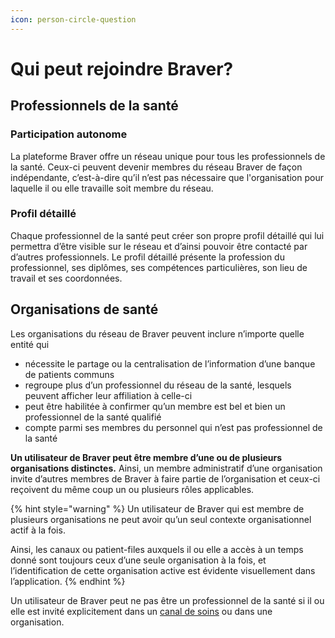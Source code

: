 ```yaml
---
icon: person-circle-question
---
```


# Qui peut rejoindre Braver?

## Professionnels de la santé

### Participation autonome

La plateforme Braver offre un réseau unique pour tous les professionnels de la santé. Ceux-ci peuvent devenir membres du réseau Braver de façon indépendante, c’est-à-dire qu’il n’est pas nécessaire que l'organisation pour laquelle il ou elle travaille soit membre du réseau.

### Profil détaillé

Chaque professionnel de la santé peut créer son propre profil détaillé qui lui permettra d’être visible sur le réseau et d’ainsi pouvoir être contacté par d’autres professionnels. Le profil détaillé présente la profession du professionnel, ses diplômes, ses compétences particulières, son lieu de travail et ses coordonnées.

## Organisations de santé

Les organisations du réseau de Braver peuvent inclure n’importe quelle entité qui

* nécessite le partage ou la centralisation de l’information d’une banque de patients communs
* regroupe plus d’un professionnel du réseau de la santé, lesquels peuvent afficher leur affiliation à celle-ci
* peut être habilitée à confirmer qu’un membre est bel et bien un professionnel de la santé qualifié
* compte parmi ses membres du personnel qui n’est pas professionnel de la santé

**Un utilisateur de Braver peut être membre d’une ou de plusieurs organisations distinctes.** Ainsi, un membre administratif d’une organisation invite d’autres membres de Braver à faire partie de l’organisation et ceux-ci reçoivent du même coup un ou plusieurs rôles applicables.

{% hint style="warning" %}
Un utilisateur de Braver qui est membre de plusieurs organisations ne peut avoir qu’un seul contexte organisationnel actif à la fois.&#x20;

Ainsi, les canaux ou patient-files auxquels il ou elle a accès à un temps donné sont toujours ceux d’une seule organisation à la fois, et l’identification de cette organisation active est évidente visuellement dans l’application.
{% endhint %}

Un utilisateur de Braver peut ne pas être un professionnel de la santé si il ou elle est invité explicitement dans un [canal de soins](https://docs.google.com/document/d/1OxaaFzT7lZjQyaFeG_DALoue5b6wGzeR4pDodEXeHpA/edit#heading=h.6dmeksci3s91) ou dans une organisation.
